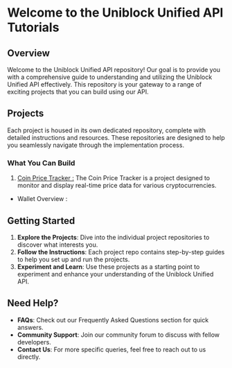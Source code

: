 # Welcome to the Uniblock Unified API Tutorials 

## Overview
Welcome to the Uniblock Unified API repository! Our goal is to provide you with a comprehensive guide to understanding and utilizing the Uniblock Unified API effectively. This repository is your gateway to a range of exciting projects that you can build using our API.

## Projects
Each project is housed in its own dedicated repository, complete with detailed instructions and resources. These repositories are designed to help you seamlessly navigate through the implementation process.

### What You Can Build
1. [Coin Price Tracker :](https://github.com/Uniblock-dev/coin-prices) The Coin Price Tracker is a project designed to monitor and display real-time price data for various cryptocurrencies. 
- Wallet Overview : 

## Getting Started
1. **Explore the Projects**: Dive into the individual project repositories to discover what interests you.
2. **Follow the Instructions**: Each project repo contains step-by-step guides to help you set up and run the projects.
3. **Experiment and Learn**: Use these projects as a starting point to experiment and enhance your understanding of the Uniblock Unified API.

## Need Help?
- **FAQs**: Check out our Frequently Asked Questions section for quick answers.
- **Community Support**: Join our community forum to discuss with fellow developers.
- **Contact Us**: For more specific queries, feel free to reach out to us directly.
